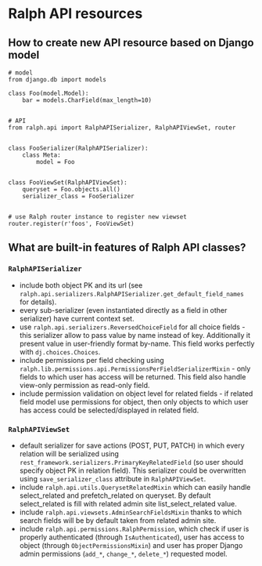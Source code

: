 # Ralph API resources

## How to create new API resource based on Django model

```django
# model
from django.db import models

class Foo(model.Model):
    bar = models.CharField(max_length=10)


# API
from ralph.api import RalphAPISerializer, RalphAPIViewSet, router


class FooSerializer(RalphAPISerializer):
    class Meta:
        model = Foo


class FooViewSet(RalphAPIViewSet):
    queryset = Foo.objects.all()
    serializer_class = FooSerializer


# use Ralph router instance to register new viewset
router.register(r'foos', FooViewSet)
```

## What are built-in features of Ralph API classes?

### `RalphAPISerializer`
* include both object PK and its url (see `ralph.api.serializers.RalphAPISerializer.get_default_field_names` for details).
* every sub-serializer (even instantiated directly as a field in other serializer) have current context set.
* use `ralph.api.serializers.ReversedChoiceField` for all choice fields - this serializer allow to pass value by name instead of key. Additionally it present value in user-friendly format by-name. This field works perfectly with `dj.choices.Choices`.
* include permissions per field checking using `ralph.lib.permissions.api.PermissionsPerFieldSerializerMixin` - only fields to which user has access will be returned. This field also handle view-only permission as read-only field.
* include permission validation on object level for related fields - if related field model use permissions for object, then only objects to which user has access could be selected/displayed in related field.


### `RalphAPIViewSet`
* default serializer for save actions (POST, PUT, PATCH) in which every relation will be serialized using `rest_framework.serializers.PrimaryKeyRelatedField` (so user should specify object PK in relation field). This serializer could be overwritten using `save_serializer_class` attribute in `RalphAPIViewSet`.
* include `ralph.api.utils.QuerysetRelatedMixin` which can easily handle select_related and prefetch_related on queryset. By default select_related is fill with related admin site list_select_related value.
* include `ralph.api.viewsets.AdminSearchFieldsMixin` thanks to which search fields will be by default taken from related admin site.
* include `ralph.api.permissions.RalphPermission`, which check if user is properly authenticated (through `IsAuthenticated`), user has access to object (through `ObjectPermissionsMixin`) and user has proper Django admin permissions (`add_*`, `change_*`, `delete_*`) requested model.
